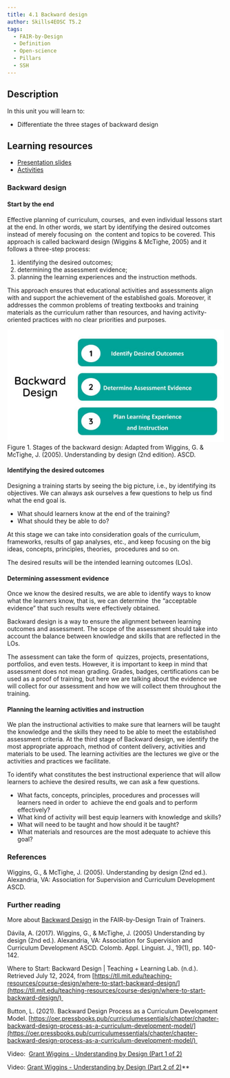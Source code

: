 ```yaml
---
title: 4.1 Backward design
author: Skills4EOSC T5.2
tags:
  - FAIR-by-Design
  - Definition
  - Open-science
  - Pillars
  - SSH
---
```


## Description

In this unit you will learn to: 

- Differentiate the three stages of backward design 
## Learning resources

- [Presentation slides](https://docs.google.com/presentation/d/1Gf7ty2YNXu1MLVVnEptfEtRWo3LOG7f67NyURr4NtNo/edit?usp=sharing)
- [Activities](https://docs.google.com/document/d/1zRpsykCrJ9tT9IVcjYSyS2lXYV3RVXpfMOubTxl6-t8/edit#heading=h.px2yjw16k40o)


### Backward design

#### Start by the end


Effective planning of curriculum, courses,  and even individual lessons start at the end. In other words, we start by identifying the desired outcomes instead of merely focusing on  the content and topics to be covered. This approach is called backward design (Wiggins & McTighe, 2005) and it follows a three-step process: 

1. identifying the desired outcomes;  
2. determining the assessment evidence; 
3. planning the learning experiences and the instruction methods. 

This approach ensures that educational activities and assessments align with and support the achievement of the established goals. Moreover, it addresses the common problems of treating textbooks and training materials as the curriculum rather than resources, and having activity-oriented practices with no clear priorities and purposes.

![](attachments/Backward%20design.png)
Figure 1. Stages of the backward design: Adapted from Wiggins, G. & McTighe, J. (2005). Understanding by design (2nd edition). ASCD.


#### Identifying the desired outcomes

Designing a training starts by seeing the big picture, i.e., by identifying its objectives. We can always ask ourselves a few questions to help us find what the end goal is.  

- What should learners know at the end of the training? 
- What should they be able to do? 

At this stage we can take into consideration goals of the curriculum, frameworks, results of gap analyses, etc., and keep focusing on the big ideas, concepts, principles, theories,  procedures and so on. 

The desired results will be the intended learning outcomes (LOs). 
#### Determining assessment evidence

Once we know the desired results, we are able to identify ways to know what the learners know, that is, we can determine  the “acceptable evidence” that such results were effectively obtained.

Backward design is a way to ensure the alignment between learning outcomes and assessment. The scope of the assessment should take into account the balance between knowledge and skills that are reflected in the LOs. 

The assessment can take the form of  quizzes, projects, presentations, portfolios, and even tests. However, it is important to keep in mind that assessment does not mean grading. Grades, badges, certifications can be used as a proof of training, but here we are talking about the evidence we will collect for our assessment and how we will collect them throughout the training.
#### Planning the learning activities and instruction 

We plan the instructional activities to make sure that learners will be taught the knowledge and the skills they need to be able to meet the established assessment criteria. At the third stage of Backward design, we identify the most appropriate approach, method of content delivery, activities and materials to be used. The learning activities are the lectures we give or the activities and practices we facilitate.

To identify what constitutes the best instructional experience that will allow learners to achieve the desired results, we can ask a few questions.

- What facts, concepts, principles, procedures and processes will learners need in order to  achieve the end goals and to perform effectively?
- What kind of activity will best equip learners with knowledge and skills?
- What will need to be taught and how should it be taught?
- What materials and resources are the most adequate to achieve this goal?

### References

Wiggins, G., & McTighe, J. (2005). Understanding by design (2nd ed.). Alexandria, VA: Association for Supervision and Curriculum Development ASCD.
### Further reading

More about [Backward Design](https://fair-by-design-methodology.github.io/FAIR-by-Design_ToT/latest/Stage%201%20%E2%80%93%20Prepare/02-Preparing%20FAIR%20Learning%20Objects/02-Preparing%20FAIR%20Learning%20Objects_cont/) in the FAIR-by-Design Train of Trainers.

Dávila, A. (2017). Wiggins, G., & McTighe, J. (2005) Understanding by design (2nd ed.). Alexandria, VA: Association for Supervision and Curriculum Development ASCD. Colomb. Appl. Linguist. J., 19(1), pp. 140-142. 

Where to Start: Backward Design | Teaching + Learning Lab. (n.d.). Retrieved July 12, 2024, from [https://tll.mit.edu/teaching-resources/course-design/where-to-start-backward-design/](https://tll.mit.edu/teaching-resources/course-design/where-to-start-backward-design/) 

Button, L. (2021). Backward Design Process as a Curriculum Development Model. [https://oer.pressbooks.pub/curriculumessentials/chapter/chapter-backward-design-process-as-a-curriculum-development-model/](https://oer.pressbooks.pub/curriculumessentials/chapter/chapter-backward-design-process-as-a-curriculum-development-model/) 

Video:  [Grant Wiggins - Understanding by Design (Part 1 of 2)](https://www.youtube.com/watch?v=4isSHf3SBuQ)

Video: [Grant Wiggins - Understanding by Design (Part 2 of 2)](https://www.youtube.com/watch?v=vgNODvvsgxM)**
